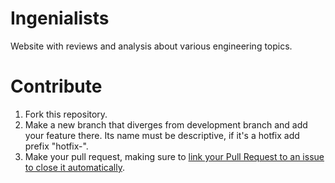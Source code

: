 # Ingenialists

Website with reviews and analysis about various engineering topics.

# Contribute

1. Fork this repository.
2. Make a new branch that diverges from development branch and add your feature there. Its name must be descriptive, if it's a hotfix add prefix "hotfix-".
3. Make your pull request, making sure to [link your Pull Request to an issue to close it automatically](https://docs.github.com/en/issues/tracking-your-work-with-issues/linking-a-pull-request-to-an-issue#linking-a-pull-request-to-an-issue-using-a-keyword).
